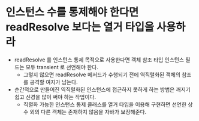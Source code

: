 # 인스턴스 수를 통제해야 한다면 readResolve 보다는 열거 타입을 사용하라

* readResolve 를 인스턴스 통제 목적으로 사용한다면 객체 참조 타입 인스턴스 필드는 모두 transient 로 선언해야 한다.
  * 그렇지 않으면 readResolve 메서드가 수행되기 전에 역직렬화된 객체의 참조를 공격할 여지가 남는다.
* 순간적으로 만들어진 역직렬화된 인스턴스에 접근하지 못하게 하는 방법은 깨지기 쉽고 신경을 많이 써야 하는 작업이다.
  * 직렬화 가능한 인스턴스 통제 클래스를 열거 타입을 이용해 구현하면 선언한 상수 외의 다른 객체는 존재하지 않음을 자바가 보장해준다.